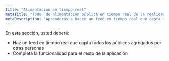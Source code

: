 ```yaml
---
title: "Alimentación en tiempo real"
metaTitle: "Todo  de alimentación pública en tiempo real de la realidad de los ganchos de Apolo"
metaDescription: "Aprenderás a hacer un feed en tiempo real que capta todos los públicos agregados por otras personas."
---
```


En esta sección, usted deberá:

- Haz un feed en tiempo real que capta todos los públicos agregados por otras personas
- Completa la funcionalidad para el resto de la aplicación